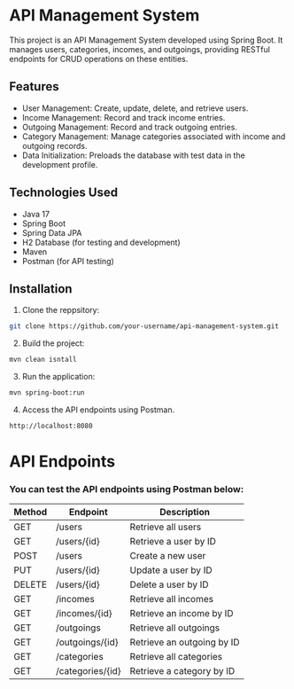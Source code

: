 # API Management System

This project is an API Management System developed using Spring Boot. It manages users, categories, incomes, and outgoings, providing RESTful endpoints for CRUD operations on these entities.

## Features

- User Management: Create, update, delete, and retrieve users.
- Income Management: Record and track income entries.
- Outgoing Management: Record and track outgoing entries.
- Category Management: Manage categories associated with income and outgoing records.
- Data Initialization: Preloads the database with test data in the development profile.

## Technologies Used

- Java 17
- Spring Boot
- Spring Data JPA
- H2 Database (for testing and development)
- Maven
- Postman (for API testing)

## Installation

1. Clone the reppsitory:

```sh
git clone https://github.com/your-username/api-management-system.git
```
2. Build the project:

```sh
mvn clean isntall
```
3. Run the application:

```sh
mvn spring-boot:run
```
4. Access the API endpoints using Postman.

```sh
http://localhost:8080
```

# API Endpoints

### **You can test the API endpoints using Postman below:**

| Method | Endpoint         | Description                |
|--------|------------------|----------------------------|
| GET    | /users           | Retrieve all users         |
| GET    | /users/{id}      | Retrieve a user by ID      |
| POST   | /users           | Create a new user          |
| PUT    | /users/{id}      | Update a user by ID        |
| DELETE | /users/{id}      | Delete a user by ID        |
| GET    | /incomes         | Retrieve all incomes       |
| GET    | /incomes/{id}    | Retrieve an income by ID   |
| GET    | /outgoings       | Retrieve all outgoings     |
| GET    | /outgoings/{id}  | Retrieve an outgoing by ID |
| GET    | /categories      | Retrieve all categories    |
| GET    | /categories/{id} | Retrieve a category by ID  |

